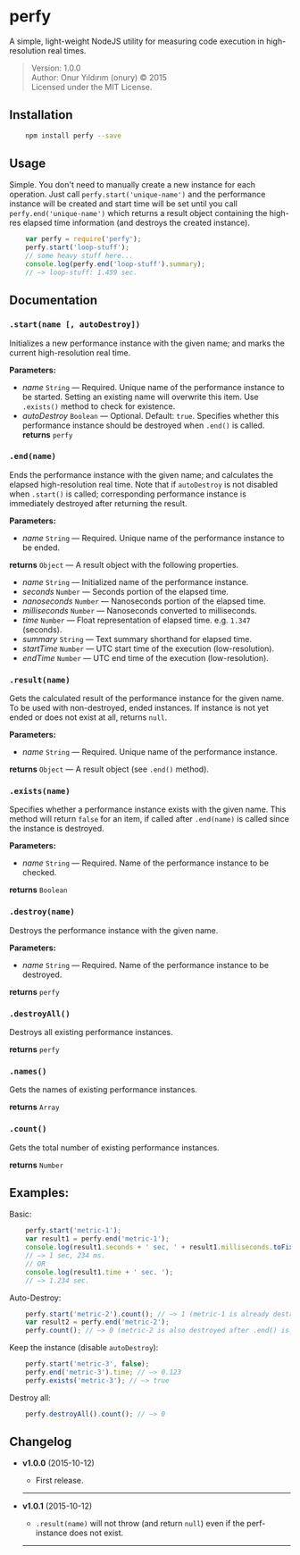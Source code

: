# perfy

A simple, light-weight NodeJS utility for measuring code execution in high-resolution real times.

> Version: 1.0.0  
> Author: Onur Yıldırım (onury) © 2015  
> Licensed under the MIT License.  

## Installation

```sh
    npm install perfy --save
```

## Usage

Simple. You don't need to manually create a new instance for each operation. Just call `perfy.start('unique-name')` and the performance instance will be created and start time will be set until you call `perfy.end('unique-name')` which returns a result object containing the high-res elapsed time information (and destroys the created instance).

```js
    var perfy = require('perfy');
    perfy.start('loop-stuff');
    // some heavy stuff here...
    console.log(perfy.end('loop-stuff').summary);
    // —> loop-stuff: 1.459 sec.
```

## Documentation

### `.start(name [, autoDestroy])`
Initializes a new performance instance with the given name; and marks the current high-resolution real time.  

**Parameters:**  

 - *name* `String` — Required. Unique name of the performance instance to be started. Setting an existing name will overwrite this item. Use `.exists()` method to check for existence.  
 - *autoDestroy* `Boolean` — Optional. Default: `true`. Specifies whether this performance instance should be destroyed when `.end()` is called.  
**returns** `perfy`  

### `.end(name)`
Ends the performance instance with the given name; and calculates the elapsed high-resolution real time. Note that if `autoDestroy` is not disabled when `.start()` is called; corresponding performance instance is immediately destroyed after returning the result.  

**Parameters:**  

 - *name* `String` — Required. Unique name of the performance instance to be ended.  

**returns** `Object` — A result object with the following properties.  

 - *name* `String` — Initialized name of the performance instance.   
 - *seconds* `Number` — Seconds portion of the elapsed time.   
 - *nanoseconds* `Number` — Nanoseconds portion of the elapsed time.    
 - *milliseconds* `Number` — Nanoseconds converted to milliseconds.  
 - *time* `Number` — Float representation of elapsed time. e.g. `1.347` (seconds).   
 - *summary* `String` — Text summary shorthand for elapsed time.  
 - *startTime* `Number` — UTC start time of the execution (low-resolution).  
 - *endTime* `Number` — UTC end time of the execution (low-resolution).  

### `.result(name)`
Gets the calculated result of the performance instance for the given name. To be used with non-destroyed, ended instances. If instance is not yet ended or does not exist at all, returns `null`.  

**Parameters:**  

 - *name* `String` — Required. Unique name of the performance instance.  

**returns** `Object` — A result object (see `.end()` method).  

### `.exists(name)`
Specifies whether a performance instance exists with the given name. This method will return `false` for an item, if called after `.end(name)` is called since the instance is destroyed.  

**Parameters:**  

 - *name* `String` — Required. Name of the performance instance to be checked.  

**returns** `Boolean`

### `.destroy(name)`
Destroys the performance instance with the given name.  

**Parameters:**  

 - *name* `String` — Required. Name of the performance instance to be destroyed.  

**returns** `perfy`

### `.destroyAll()`
Destroys all existing performance instances.  

**returns** `perfy`

### `.names()`
Gets the names of existing performance instances.  

**returns** `Array`  

### `.count()`
Gets the total number of existing performance instances.  

**returns** `Number`  

## Examples:  

Basic:
```js
    perfy.start('metric-1');
    var result1 = perfy.end('metric-1');
    console.log(result1.seconds + ' sec, ' + result1.milliseconds.toFixed(3) + ' ms.');
    // —> 1 sec, 234 ms.
    // OR
    console.log(result1.time + ' sec. ');
    // —> 1.234 sec.
```

Auto-Destroy:
```js
    perfy.start('metric-2').count(); // —> 1 (metric-1 is already destroyed)
    var result2 = perfy.end('metric-2');
    perfy.count(); // —> 0 (metric-2 is also destroyed after .end() is called)
```

Keep the instance (disable `autoDestroy`):
```js
    perfy.start('metric-3', false);
    perfy.end('metric-3').time; // —> 0.123
    perfy.exists('metric-3'); // —> true
```

Destroy all:
```js
    perfy.destroyAll().count(); // —> 0
```

## Changelog

- **v1.0.0** (2015-10-12)  
    + First release.
    
    ---

- **v1.0.1** (2015-10-12)  
    + `.result(name)` will not throw (and return `null`) even if the perf-instance does not exist.  
    
    ---

 